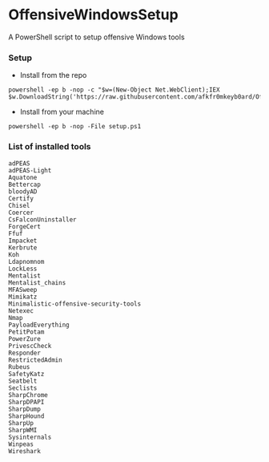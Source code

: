 # OffensiveWindowsSetup
A PowerShell script to setup offensive Windows tools

### Setup
- Install from the repo
```
powershell -ep b -nop -c "$w=(New-Object Net.WebClient);IEX $w.DownloadString('https://raw.githubusercontent.com/afkfr0mkeyb0ard/OffensiveWindowsSetup/refs/heads/main/setup.ps1');"
```

- Install from your machine
```
powershell -ep b -nop -File setup.ps1
```

### List of installed tools
```
adPEAS
adPEAS-Light
Aquatone
Bettercap
bloodyAD
Certify
Chisel
Coercer
CsFalconUninstaller
ForgeCert
Ffuf
Impacket
Kerbrute
Koh
Ldapnomnom
LockLess
Mentalist
Mentalist_chains 
MFASweep
Mimikatz
Minimalistic-offensive-security-tools
Netexec
Nmap
PayloadEverything
PetitPotam
PowerZure
PrivescCheck
Responder
RestrictedAdmin
Rubeus
SafetyKatz
Seatbelt
Seclists
SharpChrome
SharpDPAPI
SharpDump
SharpHound
SharpUp
SharpWMI
Sysinternals
Winpeas
Wireshark

```
